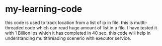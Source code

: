 # my-learning-code
this code is used to track location from a list of ip in file.
this is mutlti-threaded code which can read huge amount of list in a file.
I have tested it with 1 Billion ips which it has completed in 40 sec.
this code will help in understanding multithreading scenerio with executor service.
